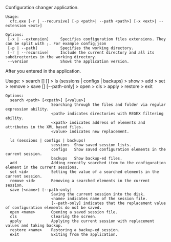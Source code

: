 Configuration changer application.

    Usage:
      cfc.exe [-r | --recursive] [-p <path>| --path <path>] [-x <ext>| --extension <ext>]

    Options:
     [-x | --extension]     Specifies configuration files extensions. They can be split with ;. For example config;json
     [-p | --path]          Specifies the working directory.
     [-r | --recursive]     Include the current directory and all its subdirectories in the working directory.
     --version              Shows the application version.


After you entered in the application.

Usage:
      > search <path> [<xpath>] [<value>]
      > ls (sessions | configs | backups)
      > show <id>
      > add
      > set <id>
      > remove <id>
      > save [<name>] [--path-only]
      > open <name>
      > cls
      > apply
      > restore <name>
      > exit

    Options:
      search <path> [<xpath>] [<value>]
                        Searching through the files and folder via regular expression ability.
                        <path> indicates directories with REGEX filtering ability.
                        <xpath> indicates address of elements and attributes in the XML based files.
                        <value> indicates new replacement.
                        
      ls (sessions | configs | backups)
                        sessions  Show saved session lists.
                        configs   Show saved configuration elements in the current session.
                        backups   Show backup-ed files.
      add               Adding recently searched item to the configuration element in the current sessions.
      set <id>          Setting the value of a searched elements in the current session.
      remove <id>       Removing a searched elements in the current session.
      save [<name>] [--path-only]
                        Saving the current session into the disk.
                        <name> indicates name of the session file.
                        [--path-only] indicates that the replacement value of configuration elements do not be saved.
      open <name>       Opening a saved session file.
      cls               Clearing the screen.
      apply             Applying the current session with replacement values and taking backup.
      restore <name>    Restoring a backup-ed session.
      exit              Exiting from the application.
